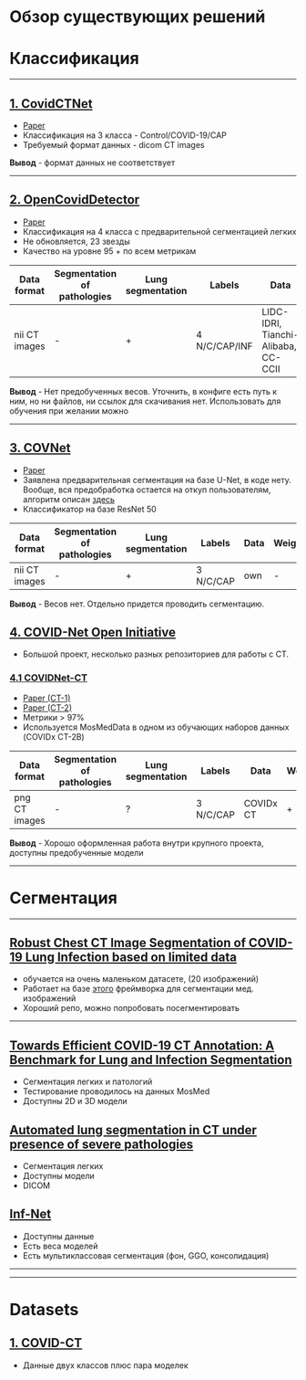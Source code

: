 # Обзор существующих решений


# Классификация
***

## [1. CovidCTNet](https://github.com/mohofar/covidctnet)
- [Paper](https://www.ncbi.nlm.nih.gov/pmc/articles/PMC7893172/)
- Классификация на 3 класса - Control/COVID-19/CAP
- Требуемый формат данных - dicom CT images

**Вывод** - формат данных не соответствует
***

## [2. OpenCovidDetector](https://github.com/ChenWWWeixiang/diagnosis_covid19)
- [Paper](https://www.ncbi.nlm.nih.gov/pmc/articles/PMC7547659/)
- Классификация на 4 класса с предварительной сегментацией легких
- Не обновляется, 23 звезды 
- Качество на уровне 95 + по всем метрикам

Data format  | Segmentation of pathologies | Lung segmentation | Labels        | Data      | Weights | Framework
-------------| ----------------------------| ----------------- | ------------- | --------- | -------- | --------- |
nii CT images|             -               |         +         | 4 N/C/CAP/INF | LIDC-IDRI, Tianchi-Alibaba, CC-CCII | - | Keras |

**Вывод** - Нет предобученных весов. Уточнить, в конфиге есть путь к ним, но ни файлов, ни ссылок для скачивания нет. Использовать для обучения при желании можно 

***

## [3. COVNet](https://github.com/bkong999/COVNet)
- [Paper](https://www.ncbi.nlm.nih.gov/pmc/articles/PMC7233473/)
- Заявлена предварительная сегментация на базе U-Net, в коде нету. Вообще, вся предобработка остается на откуп пользователям, алгоритм описан [здесь](https://rsna-prod-cdn.literatumonline.com/journals/content/radiology/2020/radiol.2020.296.issue-2/radiol.2020200905/20200710/suppl/ry_200905_supp_in%20press.pdf?b92b4ad1b4f274c70877518513abb28b8b0db634e771f26024783d4ab149ad9b64b693b3741051d24e14dec621cd5bca9982516a7f4fdf2ebcf5bd75729842deaf23b042b061345a558afebb8b4101de7d5519b7bd660d9fbc1ecb52b263fed7439539de336ab854278b730965be093bb13306f0279beaac22320fa190058404e498eefbae9ad4d011e5117a3c7a07df7661b6a3edaaabd287ba8e04eb176f66b081a02a759ab9)
- Классификатор на базе ResNet 50

Data format  | Segmentation of pathologies | Lung segmentation | Labels        | Data      | Weights | Framework
-------------| ----------------------------| ----------------- | ------------- | --------- | -------- | --------- |
nii CT images|             -               |         +         | 3 N/C/CAP | own | - | PyTorch 

**Вывод** - Весов нет. Отдельно придется проводить сегментацию.

## [4. COVID-Net Open Initiative](https://github.com/AlexSWong/COVID-Net)
- Большой проект, несколько разных репозиториев для работы с CT.

### [4.1 COVIDNet-CT](https://github.com/haydengunraj/COVIDNet-CT)
- [Paper (CT-1)](https://www.frontiersin.org/articles/10.3389/fmed.2020.608525/full)
- [Paper (CT-2)](https://arxiv.org/pdf/2101.07433.pdf)
- Метрики > 97%
- Используется MosMedData в одном из обучающих наборов данных (COVIDx CT-2B)


Data format  | Segmentation of pathologies | Lung segmentation | Labels        | Data      | Weights | Framework
-------------| ----------------------------| ----------------- | ------------- | --------- | -------- | --------- |
png CT images|             -               |         ?         | 3 N/C/CAP | COVIDx CT | + | Tensorflow 

**Вывод** - Хорошо оформленная работа внутри крупного проекта, доступны предобученные модели




***
# Сегментация
***
## [Robust Chest CT Image Segmentation of COVID-19 Lung Infection based on limited data](https://github.com/frankkramer-lab/covid19.MIScnn)
- обучается на очень маленьком датасете, (20 изображений)
- Работает на базе [этого](https://github.com/frankkramer-lab/MIScnn) фреймворка для сегментации мед. изображений
- Хороший репо, можно попробовать посегментировать

***
## [Towards Efficient COVID-19 CT Annotation: A Benchmark for Lung and Infection Segmentation](https://github.com/JunMa11/COVID-19-CT-Seg-Benchmark)
- Сегментация легких и патологий
- Тестирование проводилось на данных MosMed
- Доступны 2D и 3D модели

## [Automated lung segmentation in CT under presence of severe pathologies](https://github.com/JoHof/lungmask)
- Сегментация легких
- Доступны модели
- DICOM

## [Inf-Net](https://github.com/DengPingFan/Inf-Net)
- Доступны данные
- Есть веса моделей
- Есть мультиклассовая сегментация (фон, GGO, консолидация)
***



***
# Datasets
## [1. COVID-CT](https://github.com/UCSD-AI4H/COVID-CT)
- Данные двух классов плюс пара моделек
